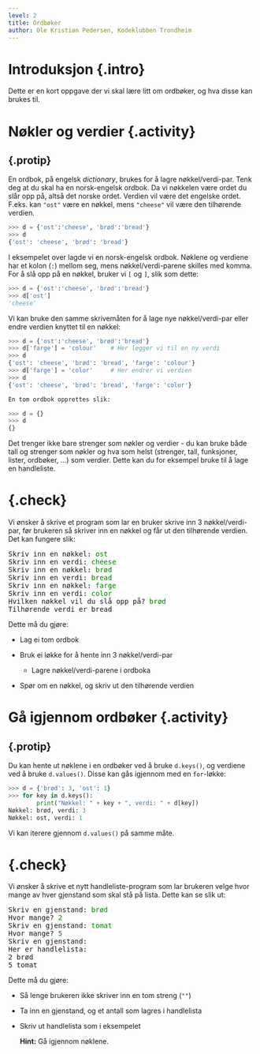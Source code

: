 ```yaml
---
level: 2
title: Ordbøker
author: Ole Kristian Pedersen, Kodeklubben Trondheim
---
```


# Introduksjon {.intro}

Dette er en kort oppgave der vi skal lære litt om ordbøker, og hva disse kan
brukes til.

# Nøkler og verdier {.activity}

## {.protip}

En ordbok, på engelsk *dictionary*, brukes for å lagre nøkkel/verdi-par.
Tenk deg at du skal ha en norsk-engelsk ordbok. Da vi nøkkelen være ordet du
slår opp på, altså det norske ordet. Verdien vil være det engelske ordet.
F.eks. kan `"ost"` være en nøkkel, mens `"cheese"` vil være den tilhørende
verdien.

```python
>>> d = {'ost':'cheese', 'brød':'bread'}
>>> d
{'ost': 'cheese', 'brød': 'bread'}
```

I eksempelet over lagde vi en norsk-engelsk ordbok. Nøklene og verdiene har
et kolon (`:`) mellom seg, mens nøkkel/verdi-parene skilles med komma. For å
slå opp på en nøkkel, bruker vi `[` og `]`, slik som dette:

```python
>>> d = {'ost':'cheese', 'brød':'bread'}
>>> d['ost']
'cheese'
```

Vi kan bruke den samme skrivemåten for å lage nye nøkkel/verdi-par eller endre
verdien knyttet til en nøkkel:

```python
>>> d = {'ost':'cheese', 'brød':'bread'}
>>> d['farge'] = 'colour'    # Her legger vi til en ny verdi
>>> d
{'ost': 'cheese', 'brød': 'bread', 'farge': 'colour'}
>>> d['farge'] = 'color'     # Her endrer vi verdien
>>> d
{'ost': 'cheese', 'brød': 'bread', 'farge': 'color'}

En tom ordbok opprettes slik:
```

```python
>>> d = {}
>>> d
{}
```

Det trenger ikke bare strenger som nøkler og verdier - du kan bruke både tall
og strenger som nøkler og hva som helst (strenger, tall, funksjoner, lister,
ordbøker, ...) som verdier. Dette kan du for eksempel bruke til å lage en handleliste.

# {.check}

Vi ønsker å skrive et program som lar en bruker skrive inn 3 nøkkel/verdi-par,
før brukeren så skriver inn en nøkkel og får ut den tilhørende verdien. Det kan fungere slik:

<pre>
Skriv inn en nøkkel: <font color="green">ost</font>
Skriv inn en verdi: <font color="green">cheese</font>
Skriv inn en nøkkel: <font color="green">brød</font>
Skriv inn en verdi: <font color="green">bread</font>
Skriv inn en nøkkel: <font color="green">farge</font>
Skriv inn en verdi: <font color="green">color</font>
Hvilken nøkkel vil du slå opp på? <font color="green">brød</font>
Tilhørende verdi er bread
</pre>

Dette må du gjøre:

 * Lag ei tom ordbok
 * Bruk ei løkke for å hente inn 3 nøkkel/verdi-par

    * Lagre nøkkel/verdi-parene i ordboka

 * Spør om en nøkkel, og skriv ut den tilhørende verdien


# Gå igjennom ordbøker {.activity}

## {.protip}

Du kan hente ut nøklene i en ordbøker ved å bruke `d.keys()`, og verdiene ved å
bruke `d.values()`. Disse kan gås igjennom med en `for`-løkke:

```python
>>> d = {'brød': 3, 'ost': 1}
>>> for key in d.keys():
        print("Nøkkel: " + key + ", verdi: " + d[key])
Nøkkel: brød, verdi: 3
Nøkkel: ost, verdi: 1
```

Vi kan iterere gjennom `d.values()` på samme måte.

# {.check}

Vi ønsker å skrive et nytt handleliste-program som lar brukeren velge hvor
mange av hver gjenstand som skal stå på lista. Dette kan se slik ut:

<pre>
Skriv en gjenstand: <font color="green">brød</font>
Hvor mange? <font color="green">2</font>
Skriv en gjenstand: <font color="green">tomat</font>
Hvor mange? <font color="green">5</font>
Skriv en gjenstand:
Her er handlelista:
2 brød
5 tomat
</pre>

Dette må du gjøre:

* Så lenge brukeren ikke skriver inn en tom streng (`""`)
* Ta inn en gjenstand, og et antall som lagres i handlelista
* Skriv ut handlelista som i eksempelet

    **Hint:** Gå  igjennom nøklene.

